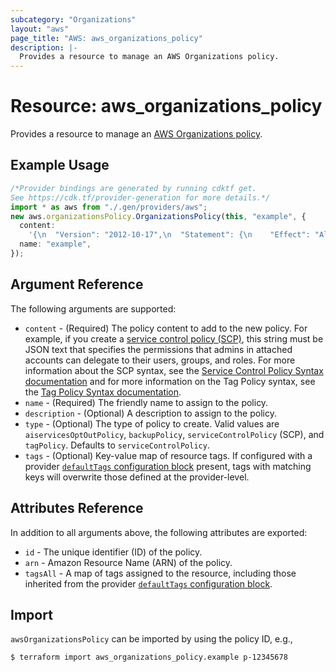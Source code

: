 ```yaml
---
subcategory: "Organizations"
layout: "aws"
page_title: "AWS: aws_organizations_policy"
description: |-
  Provides a resource to manage an AWS Organizations policy.
---
```


# Resource: aws\_organizations\_policy

Provides a resource to manage an [AWS Organizations policy](https://docs.aws.amazon.com/organizations/latest/userguide/orgs_manage_policies.html).

## Example Usage

```typescript
/*Provider bindings are generated by running cdktf get.
See https://cdk.tf/provider-generation for more details.*/
import * as aws from "./.gen/providers/aws";
new aws.organizationsPolicy.OrganizationsPolicy(this, "example", {
  content:
    '{\n  "Version": "2012-10-17",\n  "Statement": {\n    "Effect": "Allow",\n    "Action": "*",\n    "Resource": "*"\n  }\n}\n',
  name: "example",
});

```

## Argument Reference

The following arguments are supported:

* `content` - (Required) The policy content to add to the new policy. For example, if you create a [service control policy (SCP)](https://docs.aws.amazon.com/organizations/latest/userguide/orgs_manage_policies_scp.html), this string must be JSON text that specifies the permissions that admins in attached accounts can delegate to their users, groups, and roles. For more information about the SCP syntax, see the [Service Control Policy Syntax documentation](https://docs.aws.amazon.com/organizations/latest/userguide/orgs_reference_scp-syntax.html) and for more information on the Tag Policy syntax, see the [Tag Policy Syntax documentation](https://docs.aws.amazon.com/organizations/latest/userguide/orgs_manage_policies_example-tag-policies.html).
* `name` - (Required) The friendly name to assign to the policy.
* `description` - (Optional) A description to assign to the policy.
* `type` - (Optional) The type of policy to create. Valid values are `aiservicesOptOutPolicy`, `backupPolicy`, `serviceControlPolicy` (SCP), and `tagPolicy`. Defaults to `serviceControlPolicy`.
* `tags` - (Optional) Key-value map of resource tags. If configured with a provider [`defaultTags` configuration block](https://registry.terraform.io/providers/hashicorp/aws/latest/docs#default_tags-configuration-block) present, tags with matching keys will overwrite those defined at the provider-level.

## Attributes Reference

In addition to all arguments above, the following attributes are exported:

* `id` - The unique identifier (ID) of the policy.
* `arn` - Amazon Resource Name (ARN) of the policy.
* `tagsAll` - A map of tags assigned to the resource, including those inherited from the provider [`defaultTags` configuration block](https://registry.terraform.io/providers/hashicorp/aws/latest/docs#default_tags-configuration-block).

## Import

`awsOrganizationsPolicy` can be imported by using the policy ID, e.g.,

```console
$ terraform import aws_organizations_policy.example p-12345678
```
